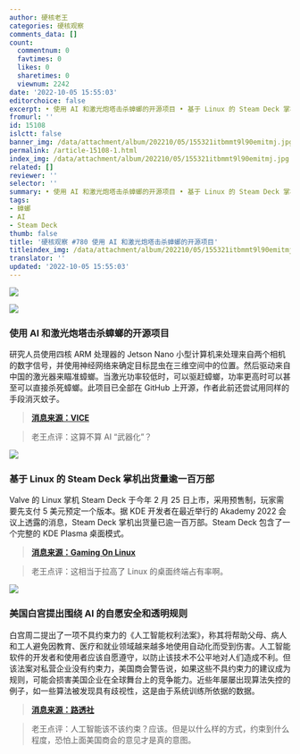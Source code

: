 ```yaml
---
author: 硬核老王
categories: 硬核观察
comments_data: []
count:
  commentnum: 0
  favtimes: 0
  likes: 0
  sharetimes: 0
  viewnum: 2242
date: '2022-10-05 15:55:03'
editorchoice: false
excerpt: • 使用 AI 和激光炮塔击杀蟑螂的开源项目 • 基于 Linux 的 Steam Deck 掌机出货量逾一百万部 • 美国白宫提出围绕 AI 的自愿安全和透明规则
fromurl: ''
id: 15108
islctt: false
banner_img: /data/attachment/album/202210/05/155321itbmmt9l90emitmj.jpg
permalink: /article-15108-1.html
index_img: /data/attachment/album/202210/05/155321itbmmt9l90emitmj.jpg
related: []
reviewer: ''
selector: ''
summary: • 使用 AI 和激光炮塔击杀蟑螂的开源项目 • 基于 Linux 的 Steam Deck 掌机出货量逾一百万部 • 美国白宫提出围绕 AI 的自愿安全和透明规则
tags:
- 蟑螂
- AI
- Steam Deck
thumb: false
title: '硬核观察 #780 使用 AI 和激光炮塔击杀蟑螂的开源项目'
titleindex_img: /data/attachment/album/202210/05/155321itbmmt9l90emitmj.jpg
translator: ''
updated: '2022-10-05 15:55:03'
---
```


![](/data/attachment/album/202210/05/155321itbmmt9l90emitmj.jpg)


![](/data/attachment/album/202210/05/155346yws6hklohwnsoo87.jpg)


### 使用 AI 和激光炮塔击杀蟑螂的开源项目


研究人员使用四核 ARM 处理器的 Jetson Nano 小型计算机来处理来自两个相机的数字信号，并使用神经网络来确定目标昆虫在三维空间中的位置。然后驱动来自中国的激光器来瞄准蟑螂。当激光功率较低时，可以驱赶蟑螂，功率更高时可以甚至可以直接杀死蟑螂。此项目已全部在 GitHub 上开源，作者此前还尝试用同样的手段消灭蚊子。



> 
> **[消息来源：VICE](https://www.vice.com/en/article/dy743w/scientists-create-ai-powered-laser-turret-that-kills-cockroaches)**
> 
> 
> 



> 
> 老王点评：这算不算 AI “武器化”？
> 
> 
> 


![](/data/attachment/album/202210/05/155400rs53t2tt2rzux2ta.jpg)


### 基于 Linux 的 Steam Deck 掌机出货量逾一百万部


Valve 的 Linux 掌机 Steam Deck 于今年 2 月 25 日上市，采用预售制，玩家需要先支付 5 美元预定一个版本。据 KDE 开发者在最近举行的 Akademy 2022 会议上透露的消息，Steam Deck 掌机出货量已逾一百万部。Steam Deck 包含了一个完整的 KDE Plasma 桌面模式。



> 
> **[消息来源：Gaming On Linux](https://www.gamingonlinux.com/2022/10/kde-steam-deck-akademy-2022/)**
> 
> 
> 



> 
> 老王点评：这相当于拉高了 Linux 的桌面终端占有率啊。
> 
> 
> 


![](/data/attachment/album/202210/05/155416e7yuzv77f1oyu0ze.jpg)


### 美国白宫提出围绕 AI 的自愿安全和透明规则


白宫周二提出了一项不具约束力的《人工智能权利法案》，称其将帮助父母、病人和工人避免因教育、医疗和就业领域越来越多地使用自动化而受到伤害。人工智能软件的开发者和使用者应该自愿遵守，以防止该技术不公平地对人们造成不利。但该法案对私营企业没有约束力，美国商会警告说，如果这些不具约束力的建议成为规则，可能会损害美国企业在全球舞台上的竞争能力。近些年屡屡出现算法失控的例子，如一些算法被发现具有歧视性，这是由于系统训练所依据的数据。



> 
> **[消息来源：路透社](https://www.reuters.com/technology/white-house-guidelines-ai-aim-mitigate-harm-2022-10-04/)**
> 
> 
> 



> 
> 老王点评：人工智能该不该约束？应该。但是以什么样的方式，约束到什么程度，恐怕上面美国商会的意见才是真的意图。
> 
> 
>